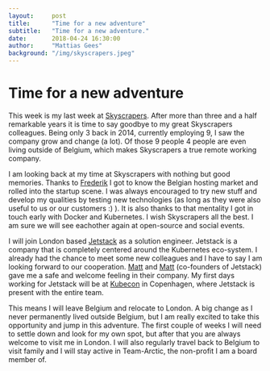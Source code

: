 ```yaml
---
layout:     post
title:      "Time for a new adventure"
subtitle:   "Time for a new adventure."
date:       2018-04-24 16:30:00
author:     "Mattias Gees"
background: "/img/skyscrapers.jpeg"
---
```


# Time for a new adventure

This week is my last week at [Skyscrapers](http://skyscrapers.eu). After more than three and a half remarkable years it is time to say goodbye to my great Skyscrapers colleagues. Being only 3 back in 2014, currently employing 9, I saw the company grow and change (a lot). Of those 9 people 4 people are even living outside of Belgium, which makes Skyscrapers a true remote working company.

I am looking back at my time at Skyscrapers with nothing but good memories. Thanks to [Frederik](https://twitter.com/fdenkens) I got to know the Belgian hosting market and rolled into the startup scene. I was always encouraged to try new stuff and develop my qualities by testing new technologies (as long as they were also useful to us or our customers :) ). It is also thanks to that mentality I got in touch early with Docker and Kubernetes. I wish Skyscrapers all the best. I am sure we will see eachother again at open-source and social events. 

I will join London based [Jetstack](https://www.jetstack.io) as a solution engineer. Jetstack is a company that is completely centered around the Kubernetes eco-system. I already had the chance to meet some new colleagues and I have to say I am looking forward to our cooperation. [Matt](https://www.jetstack.io/about/mattbarker/#) and [Matt](https://www.jetstack.io/about/mattbates/) (co-founders of Jetstack) gave me a safe and welcome feeling in their company. My first days working for Jetstack will be at [Kubecon](https://events.linuxfoundation.org/events/kubecon-cloudnativecon-europe-2018/) in Copenhagen, where Jetstack is present with the entire team.

This means I will leave Belgium and relocate to London. A big change as I never permanently lived outside Belgium, but I am really excited to take this opportunity and jump in this adventure. The first couple of weeks I will need to settle down and look for my own spot, but after that you are always welcome to visit me in London. I will also regularly travel back to Belgium to visit family and I will stay active in Team-Arctic, the non-profit I am a board member of.
